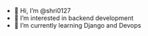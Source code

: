 - 👋 Hi, I’m @shri0127
- 👀 I’m interested in backend development
- 🌱 I’m currently learning Django and Devops


<!---
shri0127/shri0127 is a ✨ special ✨ repository because its `README.md` (this file) appears on your GitHub profile.
You can click the Preview link to take a look at your changes.
--->
